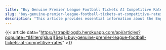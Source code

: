 ```yaml
---
title: "Buy Genuine Premier League Football Tickets At Competitive Rates"
slug: "buy-genuine-premier-league-football-tickets-at-competitive-rates"
description: "This article provides essential information about the English Premier League in a precise form here."
---
```


{{< article data="https://strapiblogdb.herokuapp.com/api/articles?populate=*&filters[slug][$eq]=buy-genuine-premier-league-football-tickets-at-competitive-rates" >}}
